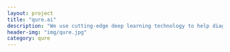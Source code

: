 ```yaml
---
layout: project
title: "qure.ai"
description: "We use cutting-edge deep learning technology to help diagnose disease and recommend personalized treatment plans from healthcare imaging data"
header-img: "img/qure.jpg"
category: qure
---
```

